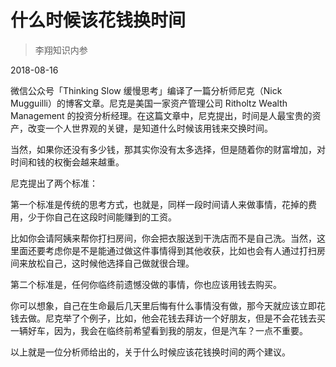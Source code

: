 # 什么时候该花钱换时间

> 李翔知识内参

2018-08-16


微信公众号「Thinking Slow 缓慢思考」编译了一篇分析师尼克（Nick Mugguilli）的博客文章。尼克是美国一家资产管理公司 Ritholtz Wealth Management 的投资分析经理。在这篇文章中，尼克提出，时间是人最宝贵的资产，改变一个人世界观的关键，是知道什么时候该用钱来交换时间。

当然，如果你还没有多少钱，那其实你没有太多选择，但是随着你的财富增加，对时间和钱的权衡会越来越重。

尼克提出了两个标准：

第一个标准是传统的思考方式，也就是，同样一段时间请人来做事情，花掉的费用，少于你自己在这段时间能赚到的工资。

比如你会请阿姨来帮你打扫房间，你会把衣服送到干洗店而不是自己洗。当然，这里面还要考虑你是不是能通过做这件事情得到其他收获，比如也会有人通过打扫房间来放松自己，这时候他选择自己做就很合理。

第二个标准是，任何你临终前遗憾没做的事情，你也应该用钱去购买。

你可以想象，自己在生命最后几天里后悔有什么事情没有做，那今天就应该立即花钱去做。尼克举了个例子，比如，他会花钱去拜访一个好朋友，但是不会花钱去买一辆好车，因为，我会在临终前希望看到我的朋友，但是汽车？一点不重要。

以上就是一位分析师给出的，关于什么时候应该花钱换时间的两个建议。

